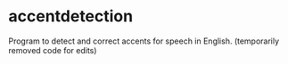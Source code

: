 # accentdetection
Program to detect and correct accents for speech in English.
(temporarily removed code for edits)
